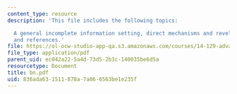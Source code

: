 ```yaml
---
content_type: resource
description: 'This file includes the following topics:

  A general incomplete information setting, direct mechanisms and revelation principle,
  and references.'
file: https://ol-ocw-studio-app-qa.s3.amazonaws.com/courses/14-129-advanced-contract-theory-spring-2005/836ada631511878a7a066563be1e235f_bn.pdf
file_type: application/pdf
parent_uid: ec042a22-5a4d-73d5-2b3c-140035be6d5a
resourcetype: Document
title: bn.pdf
uid: 836ada63-1511-878a-7a06-6563be1e235f
---
```

